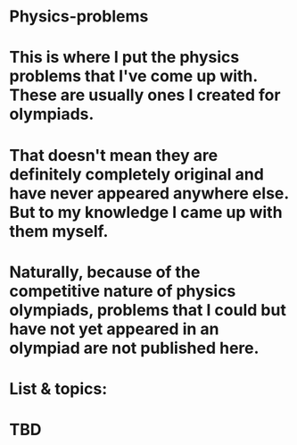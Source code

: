 # Physics-problems

# This is where I put the physics problems that I've come up with. These are usually ones I created for olympiads.
# That doesn't mean they are definitely completely original and have never appeared anywhere else. But to my knowledge I came up with them myself.

# Naturally, because of the competitive nature of physics olympiads, problems that I could but have not yet appeared in an olympiad are not published here.

# List & topics:
# TBD
